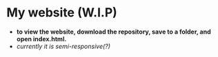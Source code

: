 # My website (W.I.P)
- **to view the website, download the repository, save to a folder, and open index.html.**
- *currently it is semi-responsive(?)*
